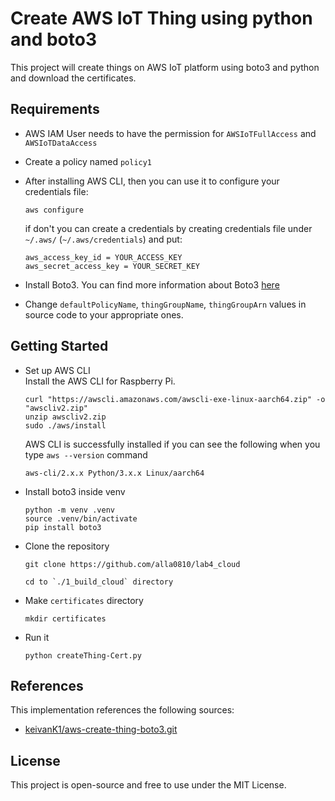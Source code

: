# Create AWS IoT Thing using python and boto3

This project will create things on AWS IoT platform using boto3 and python and download the certificates.

## Requirements

* AWS IAM User needs to have the permission for `AWSIoTFullAccess` and `AWSIoTDataAccess`

* Create a policy named `policy1`

* After installing AWS CLI, then you can use it to configure your credentials file:

      aws configure

  if don't you can create a credentials by creating credentials file under `~/.aws/` (`~/.aws/credentials`) and put:
  
      aws_access_key_id = YOUR_ACCESS_KEY
      aws_secret_access_key = YOUR_SECRET_KEY
      
* Install Boto3.  You can find more information about Boto3 [here](https://boto3.readthedocs.io/en/latest/guide/quickstart.html#installation)

* Change `defaultPolicyName`, `thingGroupName`, `thingGroupArn` values in source code to your appropriate ones.

## Getting Started

* Set up AWS CLI  
    Install the AWS CLI for Raspberry Pi.

      curl "https://awscli.amazonaws.com/awscli-exe-linux-aarch64.zip" -o "awscliv2.zip"
      unzip awscliv2.zip
      sudo ./aws/install

    AWS CLI is successfully installed if you can see the following when you type `aws --version` command  

      aws-cli/2.x.x Python/3.x.x Linux/aarch64

* Install boto3 inside venv

      python -m venv .venv
      source .venv/bin/activate      
      pip install boto3

* Clone the repository

      git clone https://github.com/alla0810/lab4_cloud

      cd to `./1_build_cloud` directory

* Make `certificates` directory    

      mkdir certificates


* Run it

      python createThing-Cert.py

## References
This implementation references the following sources:    
* [keivanK1/aws-create-thing-boto3.git](https://github.com/keivanK1/aws-create-thing-boto3.git)

## License
This project is open-source and free to use under the MIT License.

